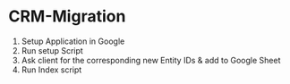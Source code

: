 # CRM-Migration

1) Setup Application in Google 
2) Run setup Script
3) Ask client for the corresponding new Entity IDs & add to Google Sheet
4) Run Index script
